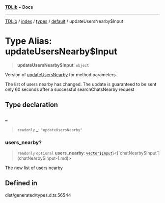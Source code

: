 [**TDLib**](../../../../../../README.md) • **Docs**

***

[TDLib](../../../../../../modules.md) / [index](../../../../../README.md) / [types](../../../README.md) / [default](../README.md) / updateUsersNearby$Input

# Type Alias: updateUsersNearby$Input

> **updateUsersNearby$Input**: `object`

Version of [updateUsersNearby](updateUsersNearby.md) for method parameters.

The list of users nearby has changed. The update is guaranteed to be sent only 60 seconds after a successful searchChatsNearby request

## Type declaration

### \_

> `readonly` **\_**: `"updateUsersNearby"`

### users\_nearby?

> `readonly` `optional` **users\_nearby**: [`vector$Input`](vector$Input.md)\<[`chatNearby$Input`](chatNearby$Input-1.md)\>

The new list of users nearby

## Defined in

dist/generated/types.d.ts:56544
